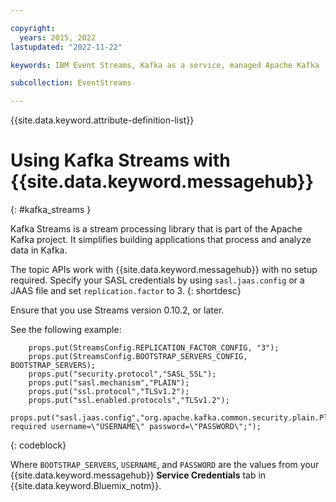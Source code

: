 ```yaml
---

copyright:
  years: 2015, 2022
lastupdated: "2022-11-22"

keywords: IBM Event Streams, Kafka as a service, managed Apache Kafka

subcollection: EventStreams

---
```


{{site.data.keyword.attribute-definition-list}}

# Using Kafka Streams with {{site.data.keyword.messagehub}}
{: #kafka_streams }

Kafka Streams is a stream processing library that is part of the Apache Kafka project. It simplifies building applications that process and analyze data in Kafka. 

The topic APIs work with {{site.data.keyword.messagehub}} with no setup required. Specify your SASL credentials by using ```sasl.jaas.config``` or a JAAS file and set ```replication.factor``` to 3.
{: shortdesc}

Ensure that you use Streams version 0.10.2, or later.   

See the following example:

```text
    props.put(StreamsConfig.REPLICATION_FACTOR_CONFIG, "3");
    props.put(StreamsConfig.BOOTSTRAP_SERVERS_CONFIG, BOOTSTRAP_SERVERS);
    props.put("security.protocol","SASL_SSL");
    props.put("sasl.mechanism","PLAIN");
    props.put("ssl.protocol","TLSv1.2");
    props.put("ssl.enabled.protocols","TLSv1.2");
    props.put("sasl.jaas.config","org.apache.kafka.common.security.plain.PlainLoginModule required username=\"USERNAME\" password=\"PASSWORD\";");
```
{: codeblock}

Where `BOOTSTRAP_SERVERS`, `USERNAME`, and `PASSWORD` are the values from your {{site.data.keyword.messagehub}} **Service Credentials** tab in
{{site.data.keyword.Bluemix_notm}}.


